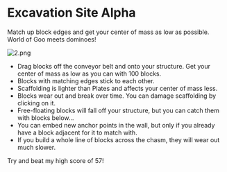 # Excavation Site Alpha

Match up block edges and get your center of mass as low as possible. World of Goo meets dominoes!

![2.png](https://raw.githubusercontent.com/gamma-delta/ludum-dare-48/main/screenshots/2.png)

- Drag blocks off the conveyor belt and onto your structure. Get your center of mass as low as you can with 100 blocks.
- Blocks with matching edges stick to each other.
- Scaffolding is lighter than Plates and affects your center of mass less.
- Blocks wear out and break over time. You can damage scaffolding by clicking on it.
- Free-floating blocks will fall off your structure, but you can catch them with blocks below...
- You can embed new anchor points in the wall, but only if you already have a block adjacent for it to match with.
- If you build a whole line of blocks across the chasm, they will wear out much slower.

Try and beat my high score of 57!